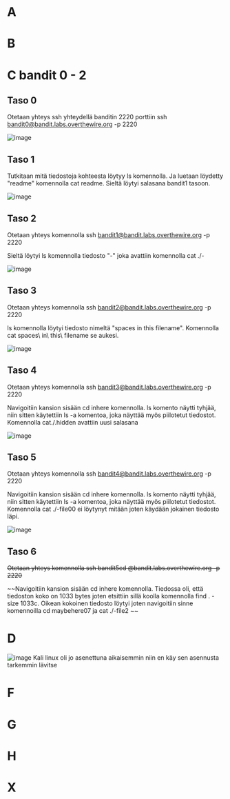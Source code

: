 # A
# B
# C  bandit 0 - 2
## Taso 0
Otetaan yhteys ssh yhteydellä banditin 2220 porttiin
ssh bandit0@bandit.labs.overthewire.org -p 2220

![image](https://user-images.githubusercontent.com/71498717/197730780-dbd3c272-90a6-4341-8245-371c70c34546.png)

## Taso 1
Tutkitaan mitä tiedostoja kohteesta löytyy ls komennolla. Ja luetaan löydetty "readme" komennolla cat readme. Sieltä löytyi salasana bandit1 tasoon.

![image](https://user-images.githubusercontent.com/71498717/197732208-a59a72bb-a639-4b3d-b139-fe9eb7fe13db.png)

## Taso 2
Otetaan yhteys komennolla
ssh bandit1@bandit.labs.overthewire.org -p 2220

Sieltä löytyi ls komennolla tiedosto "-" joka avattiin komennolla cat ./-

![image](https://user-images.githubusercontent.com/71498717/197733388-f5b12b57-f5c4-4de0-b150-24ad7545aef1.png)

## Taso 3
Otetaan yhteys komennolla
ssh bandit2@bandit.labs.overthewire.org -p 2220

ls komennolla löytyi tiedosto nimeltä "spaces in this filename". Komennolla cat spaces\ in\ this\ filename se aukesi.

![image](https://user-images.githubusercontent.com/71498717/197735018-b60d73a8-be7c-46e2-a2fc-117d9a61e673.png)

## Taso 4
Otetaan yhteys komennolla
ssh bandit3@bandit.labs.overthewire.org -p 2220

Navigoitiin kansion sisään cd inhere komennolla. ls komento näytti tyhjää, niin sitten käytettiin ls -a komentoa, joka näyttää myös piilotetut tiedostot. Komennolla cat./.hidden avattiin uusi salasana

![image](https://user-images.githubusercontent.com/71498717/197735555-596ab630-3d29-4e2e-98b7-d8691e10956c.png)

## Taso 5
Otetaan yhteys komennolla
ssh bandit4@bandit.labs.overthewire.org -p 2220

Navigoitiin kansion sisään cd inhere komennolla. ls komento näytti tyhjää, niin sitten käytettiin ls -a komentoa, joka näyttää myös piilotetut tiedostot. Komennolla cat ./-file00 ei löytynyt mitään joten käydään jokainen tiedosto läpi.

![image](https://user-images.githubusercontent.com/71498717/197736734-f8f7f7a5-aef4-4bf6-897f-e3e0e3595106.png)

## Taso 6
~~Otetaan yhteys komennolla
ssh bandit5cd @bandit.labs.overthewire.org -p 2220~~

~~Navigoitiin kansion sisään cd inhere komennolla. Tiedossa oli, että tiedoston koko on 1033 bytes joten etsittiin sillä koolla komennolla find . -size 1033c. Oikean kokoinen tiedosto löytyi joten navigoitiin sinne komennoilla cd maybehere07 ja cat ./-file2 ~~




# D 
![image](https://user-images.githubusercontent.com/71498717/197729766-da399083-3d41-4860-872d-d21a85eebeba.png)
Kali linux oli jo asenettuna aikaisemmin niin en käy sen asennusta tarkemmin lävitse
# F
# G
# H
# X
